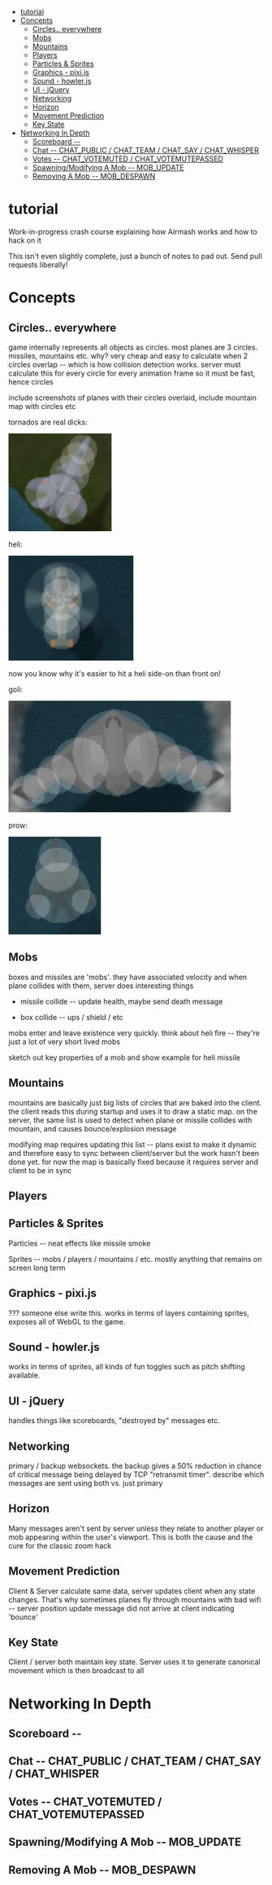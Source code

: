 <!--ts-->
   * [tutorial](#tutorial)
   * [Concepts](#concepts)
      * [Circles.. everywhere](#circles-everywhere)
      * [Mobs](#mobs)
      * [Mountains](#mountains)
      * [Players](#players)
      * [Particles &amp; Sprites](#particles--sprites)
      * [Graphics - pixi.js](#graphics---pixijs)
      * [Sound - howler.js](#sound---howlerjs)
      * [UI - jQuery](#ui---jquery)
      * [Networking](#networking)
      * [Horizon](#horizon)
      * [Movement Prediction](#movement-prediction)
      * [Key State](#key-state)
   * [Networking In Depth](#networking-in-depth)
      * [Scoreboard --](#scoreboard---)
      * [Chat -- CHAT_PUBLIC / CHAT_TEAM / CHAT_SAY / CHAT_WHISPER](#chat----chat_public--chat_team--chat_say--chat_whisper)
      * [Votes -- CHAT_VOTEMUTED / CHAT_VOTEMUTEPASSED](#votes----chat_votemuted--chat_votemutepassed)
      * [Spawning/Modifying A Mob -- MOB_UPDATE](#spawningmodifying-a-mob----mob_update)
      * [Removing A Mob -- MOB_DESPAWN](#removing-a-mob----mob_despawn)

<!-- Added by: airmash addict at: Tue  3 Dec 19:19:37 GMT 2019 -->

<!--te-->


# tutorial
Work-in-progress crash course explaining how Airmash works and how to hack on it

This isn't even slightly complete, just a bunch of notes to pad out. Send pull requests liberally!


# Concepts

## Circles.. everywhere

game internally represents all objects as circles. most planes are 3 circles. missiles, mountains etc. why? very cheap and easy to calculate when 2 circles overlap -- which is how collision detection works. server must calculate this for every circle for every animation frame so it must be fast, hence circles

include screenshots of planes with their circles overlaid, include mountain map with circles etc

tornados are real dicks:

![](tornado-circles.png)

heli:

![](heli-circles.png)

now you know why it's easier to hit a heli side-on than front on!

goli:

![](goli-circles.png)

prow:

![](prowler-circles.png)



## Mobs

boxes and missiles are 'mobs'. they have associated velocity and when plane collides with them, server does interesting things

- missile collide -- update health, maybe send death message

- box collide -- ups / shield / etc

mobs enter and leave existence very quickly. think about heli fire -- they're just a lot of very short lived mobs

sketch out key properties of a mob and show example for heli missile


## Mountains

mountains are basically just big lists of circles that are baked into the client. the client reads this during startup and uses it to draw a static map. on the server, the same list is used to detect when plane or missile collides with mountain, and causes bounce/explosion message

modifying map requires updating this list -- plans exist to make it dynamic and therefore easy to sync between client/server but the work hasn't been done yet. for now the map is basically fixed because it requires server and client to be in sync


## Players

## Particles & Sprites

Particles -- neat effects like missile smoke

Sprites -- mobs / players / mountains / etc. mostly anything that remains on screen long term

## Graphics - pixi.js

??? someone else write this. works in terms of layers containing sprites, exposes all of WebGL to the game.

## Sound - howler.js

works in terms of sprites, all kinds of fun toggles such as pitch shifting available.



## UI - jQuery

handles things like scoreboards, "destroyed by" messages etc.

## Networking

primary / backup websockets. the backup gives a 50% reduction in chance of critical message being delayed by TCP "retransmit timer". describe which messages are sent using both vs. just primary

## Horizon

Many messages aren't sent by server unless they relate to another player or mob appearing within the user's viewport. This is both the cause and the cure for the classic zoom hack

## Movement Prediction

Client & Server calculate same data, server updates client when any state
changes. That's why sometimes planes fly through mountains with bad wifi --
server position update message did not arrive at client indicating 'bounce'

## Key State

Client / server both maintain key state. Server uses it to generate canonical movement which is then broadcast to all 




# Networking In Depth

## Scoreboard -- 

## Chat -- CHAT_PUBLIC / CHAT_TEAM / CHAT_SAY / CHAT_WHISPER

## Votes -- CHAT_VOTEMUTED / CHAT_VOTEMUTEPASSED

## Spawning/Modifying A Mob -- MOB_UPDATE

## Removing A Mob -- MOB_DESPAWN

